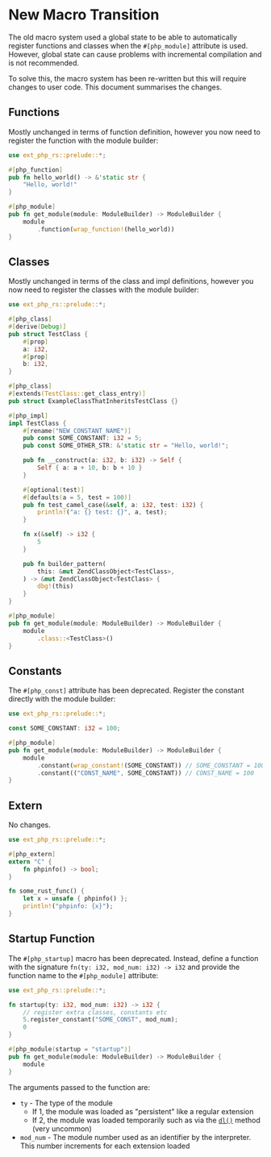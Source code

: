# New Macro Transition

The old macro system used a global state to be able to automatically register
functions and classes when the `#[php_module]` attribute is used. However,
global state can cause problems with incremental compilation and is not
recommended.

To solve this, the macro system has been re-written but this will require
changes to user code. This document summarises the changes.

## Functions

Mostly unchanged in terms of function definition, however you now need to
register the function with the module builder:

```rs
use ext_php_rs::prelude::*;

#[php_function]
pub fn hello_world() -> &'static str {
    "Hello, world!"
}

#[php_module]
pub fn get_module(module: ModuleBuilder) -> ModuleBuilder {
    module
        .function(wrap_function!(hello_world))
}
```

## Classes

Mostly unchanged in terms of the class and impl definitions, however you now
need to register the classes with the module builder:

```rs
use ext_php_rs::prelude::*;

#[php_class]
#[derive(Debug)]
pub struct TestClass {
    #[prop]
    a: i32,
    #[prop]
    b: i32,
}

#[php_class]
#[extends(TestClass::get_class_entry)]
pub struct ExampleClassThatInheritsTestClass {}

#[php_impl]
impl TestClass {
    #[rename("NEW_CONSTANT_NAME")]
    pub const SOME_CONSTANT: i32 = 5;
    pub const SOME_OTHER_STR: &'static str = "Hello, world!";

    pub fn __construct(a: i32, b: i32) -> Self {
        Self { a: a + 10, b: b + 10 }
    }

    #[optional(test)]
    #[defaults(a = 5, test = 100)]
    pub fn test_camel_case(&self, a: i32, test: i32) {
        println!("a: {} test: {}", a, test);
    }

    fn x(&self) -> i32 {
        5
    }

    pub fn builder_pattern(
        this: &mut ZendClassObject<TestClass>,
    ) -> &mut ZendClassObject<TestClass> {
        dbg!(this)
    }
}

#[php_module]
pub fn get_module(module: ModuleBuilder) -> ModuleBuilder {
    module
        .class::<TestClass>()
}
```

## Constants

The `#[php_const]` attribute has been deprecated. Register the constant
directly with the module builder:

```rs
use ext_php_rs::prelude::*;

const SOME_CONSTANT: i32 = 100;

#[php_module]
pub fn get_module(module: ModuleBuilder) -> ModuleBuilder {
    module
        .constant(wrap_constant!(SOME_CONSTANT)) // SOME_CONSTANT = 100
        .constant(("CONST_NAME", SOME_CONSTANT)) // CONST_NAME = 100
}
```

## Extern

No changes.

```rs
use ext_php_rs::prelude::*;

#[php_extern]
extern "C" {
    fn phpinfo() -> bool;
}

fn some_rust_func() {
    let x = unsafe { phpinfo() };
    println!("phpinfo: {x}");
}
```

## Startup Function

The `#[php_startup]` macro has been deprecated. Instead, define a function with
the signature `fn(ty: i32, mod_num: i32) -> i32` and provide the function name
to the `#[php_module]` attribute:

```rs
use ext_php_rs::prelude::*;

fn startup(ty: i32, mod_num: i32) -> i32 {
    // register extra classes, constants etc
    5.register_constant("SOME_CONST", mod_num);
    0
}

#[php_module(startup = "startup")]
pub fn get_module(module: ModuleBuilder) -> ModuleBuilder {
    module
}
```

The arguments passed to the function are:

- `ty` - The type of the module
  - If 1, the module was loaded as "persistent" like a regular extension
  - If 2, the module was loaded temporarily such as via the [`dl()`] method
    (very uncommon)
- `mod_num` - The module number used as an identifier by the interpreter. This
  number increments for each extension loaded

[`dl()`]: https://www.php.net/manual/en/function.dl.php
